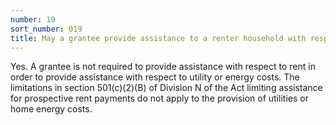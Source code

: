 ```yaml
---
number: 19
sort_number: 019
title: May a grantee provide assistance to a renter household with respect to utility or energy costs without also covering rent?
---
```


Yes. A grantee is not required to provide assistance with respect to rent in order to provide assistance with respect to utility or energy costs. The limitations in section 501(c)(2)(B) of Division N of the Act limiting assistance for prospective rent payments do not apply to the provision of utilities or home energy costs.
